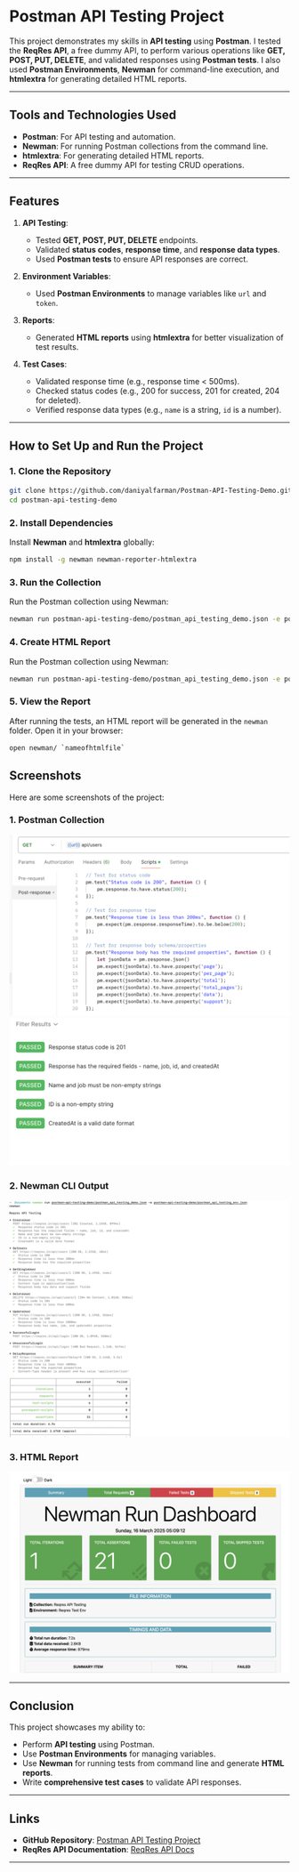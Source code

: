 # Postman API Testing Project

This project demonstrates my skills in **API testing** using **Postman**. I tested the **ReqRes API**, a free dummy API, to perform various operations like **GET, POST, PUT, DELETE**, and validated responses using **Postman tests**. I also used **Postman Environments**, **Newman** for command-line execution, and **htmlextra** for generating detailed HTML reports.

---

## **Tools and Technologies Used**
- **Postman**: For API testing and automation.
- **Newman**: For running Postman collections from the command line.
- **htmlextra**: For generating detailed HTML reports.
- **ReqRes API**: A free dummy API for testing CRUD operations.

---

## **Features**
1. **API Testing**:
   - Tested **GET, POST, PUT, DELETE** endpoints.
   - Validated **status codes**, **response time**, and **response data types**.
   - Used **Postman tests** to ensure API responses are correct.

2. **Environment Variables**:
   - Used **Postman Environments** to manage variables like `url` and `token`.

3. **Reports**:
   - Generated **HTML reports** using **htmlextra** for better visualization of test results.

4. **Test Cases**:
   - Validated response time (e.g., response time < 500ms).
   - Checked status codes (e.g., 200 for success, 201 for created, 204 for deleted).
   - Verified response data types (e.g., `name` is a string, `id` is a number).

---

## **How to Set Up and Run the Project**

### **1. Clone the Repository**
```bash
git clone https://github.com/daniyalfarman/Postman-API-Testing-Demo.git
cd postman-api-testing-demo
```

### **2. Install Dependencies**
Install **Newman** and **htmlextra** globally:
```bash
npm install -g newman newman-reporter-htmlextra
```

### **3. Run the Collection**
Run the Postman collection using Newman:
```bash
newman run postman-api-testing-demo/postman_api_testing_demo.json -e postman-api-testing-demo/postman_api_testing_env.json
```
### **4. Create HTML Report**
Run the Postman collection using Newman:
```bash
newman run postman-api-testing-demo/postman_api_testing_demo.json -e postman-api-testing-demo/postman_api_testing_env.json -r htmlextra
```

### **5. View the Report**
After running the tests, an HTML report will be generated in the `newman` folder. Open it in your browser:
```bash
open newman/ `nameofhtmlfile`
```

## **Screenshots**
Here are some screenshots of the project:

### **1. Postman Collection**
![Picture](postman_tests.png)
![Picture](postman_passed_tests.png)

### **2. Newman CLI Output**
![Picture](newman.png)

### **3. HTML Report**
![Picture](htmlextra.png)

---

## **Conclusion**
This project showcases my ability to:
- Perform **API testing** using Postman.
- Use **Postman Environments** for managing variables.
- Use **Newman** for running tests from command line and generate **HTML reports**.
- Write **comprehensive test cases** to validate API responses.

---

## **Links**
- **GitHub Repository**: [Postman API Testing Project](https://github.com/daniyalfarman/Postman-API-Testing-Demo)
- **ReqRes API Documentation**: [ReqRes API Docs](https://reqres.in/)

---